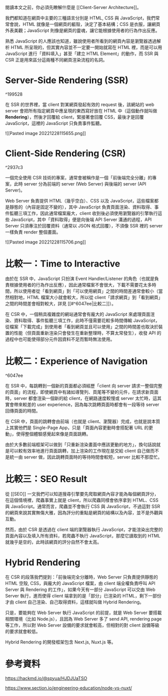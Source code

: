 閱讀本文之前，你必須先瞭解什麼是 [[Client-Server Architecture]]。

我們都知道在網頁中主要的三種語言分別是 HTML, CSS 與 JavaScript，我們常常會說，HTML 就像是一個網頁的軀殼，決定了基本結構；CSS 是衣服，讓網頁外表美觀；JavaScript 則像是網頁的靈魂，讓它能根據使用者的行為作出反應。

熟悉 JavaScript 的人應該也知道，雖說使用者所看到的網頁內容是瀏覽器透過解析 HTML 所呈現的，但其實內容並不一定要一開始就寫在 HTML 裡，而是可以用 JavaScript 進行「資料填入」甚至「建立 HTML Element」的動作，而 SSR 與 CSR 正是用來區分這兩種不同網頁渲染流程的名詞。

# Server-Side Rendering (SSR)

^199528

在 SSR 的世界裡，當 client 對某網頁發起有效的 request 後，該網站的 web server 會把所有指定網頁中應呈現的東西寫好放在 HTML 中（這個動作就叫做 **Rendering**），然後才回覆給 client，緊接著會回覆 CSS，最後才是回覆 JavaScript，這裡的 JavaScript 只負責事件監聽。

![[Pasted image 20221228115655.png]]

# Client-Side Rendering (CSR)

^2937c3

一個完全使用 CSR 技術的專案，通常會被稱作是一個「前後端完全分離」的專案，此時 server 分為前端的 server (Web Server) 與後端的 server (API Server)。

Web Server 負責提供 HTML（幾乎空白）、CSS 以及 JavaScript，這些檔案都是靜態的（內容是固定不變的），其中 JavaScript 負責頁面渲染、資料取得、事件監聽三項工作，因此通常檔案龐大，client 收到後必須使用瀏覽器的引擎執行這些 JavaScript，其中「資料取得」便是向後端 API Server 溝通的過程，API Server 只須專注於回覆資料（通常以 JSON 格式回覆），不須像 SSR 裡的 server 一樣負責 render 整個畫面。

![[Pasted image 20221228115706.png]]

# 比較一：Time to Interactive

由於在 SSR 中，JavaScript 只扮演 Event Handler/Listener 的角色（也就是負責根據使用者的行為作出反應），因此通常檔案不會很大，下載不需要花太多時間，所以使用者從「看到網頁」到「可以使用網頁」之間的時間差通常會較小（當然相對地，HTML 檔案大小就會較大，所以從 client「請求網頁」到「看到網頁」之間的時間差會相對較大，詳見 [[#^6047ee|比較二]]）。

在 CSR 中，一個稍具複雜度的網站通常會有龐大的 JavaScript 來處理頁面渲染、資料取得、事件監聽三項工作，此時不僅需要花較多時間傳輸 JavaScript，從檔案「下載完成」到使用者「看到網頁並且可以使用」之間的時間差也取決於裝置的性能（但頁面重新渲染只會發生在重新整理時，不算太常發生），收發 API 的過程中也可能使得部分元件因資料不足而暫時無法使用。

# 比較二：Experience of Navigation

^6047ee

在 SSR 中，每跳轉到一個新的頁面都必須經歷「client 向 server 請求一整個完整的頁面」的流程，即使網頁中有諸如導覽列、頁尾等不變的元件，在請求新頁面時，server 都會渲染一個新的給 client，在網路速度較慢或 server 太忙時，這其實會帶來較差的 user experience，因為每次跳轉頁面時都會有一段等待 server 回傳頁面的時間。

在 CSR 中，頁面的跳轉會由前端（也就是 client、瀏覽器）完成，也就是說本質上其實他們是 Single-Page App，只是「頁面內容更動時會搭配著 URL 的更動」，使得整個體驗感覺起來像是頁面跳轉。

由於大多數前端框架可以做到「只重新渲染畫面中應該更動的地方」，換句話說就是可以較有效率地進行頁面跳轉，加上渲染的工作現在是交給 client 自己做而不是統一由 server 做，因此跳轉頁面時的等待時間會較短，server 比較不那麼忙。

# 比較三：SEO Result

從 [[SEO]] 一文我們可以知道搜尋引擎要先爬取網頁內容才能為每個網頁評分，在這個情境裡，爬蟲事實上就是 client，所以爬蟲同樣會依序拿到 HTML、CSS 與 JavaScript。通常而言，爬蟲並不會執行 CSS 與 JavaScript，不過這對 SSR 的網頁來說其實無傷大雅，因為評分的重點是網頁的結構以及內容，並不是外觀與互動。

然而，由於 CSR 是透過在 client 端的瀏覽器執行 JavaScript，才能渲染出完整的頁面內容以及填入所有資料，若爬蟲不執行 JavaScript，那麼它讀取到的 HTML 就幾乎是空的，此時該網頁的評分自然不會太高。

# Hybrid Rendering

在 CSR 的段落我們提到：「前後端完全分離時，Web Server 只負責提供靜態的 HTML 空殼, CSS，與龐大的 JavaScript 檔案，由 client 端全權負責呼叫 API Server 與 Rendering 的工作」，如果今天有一部分 JavaScript 可以交由 Web Server 執行，進而使得 client 端拿到的是「部分」已渲染的 HTML，剩下一部份才由 client 自己渲染、自己取得資料，這樣就叫做 Hybrid Rendering。

只是，要能夠在 Web Server 執行 JavaScript 的前提，就是 Web Server 要搭載相關環境（比如 Node.js），且因為 Web Server 多了 send API, rendering page 等工作，所以對 Web Server 設備的要求就會較高，但相對的對 client 設備等級的要求就會較低。

Hybrid Rendering 的開發框架包含 Next.js, Nuxt.js 等。

# 參考資料

<https://hackmd.io/@spyua/HJDJUaTSO>

<https://www.section.io/engineering-education/node-vs-nuxt/>
